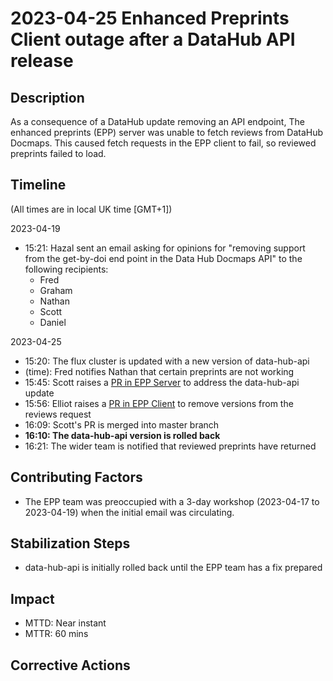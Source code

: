 # 2023-04-25 Enhanced Preprints Client outage after a DataHub API release

## Description

As a consequence of a DataHub update removing an API endpoint, The enhanced preprints (EPP) server was unable to fetch reviews from DataHub Docmaps. This caused fetch requests in the EPP client to fail, so reviewed preprints failed to load.

## Timeline

(All times are in local UK time [GMT+1])

2023-04-19

- 15:21: Hazal sent an email asking for opinions for "removing support from the get-by-doi end point in the Data Hub Docmaps API" to the following recipients:
  - Fred
  - Graham
  - Nathan
  - Scott
  - Daniel

2023-04-25

- 15:20: The flux cluster is updated with a new version of data-hub-api
- (time): Fred notifies Nathan that certain preprints are not working
- 15:45: Scott raises a [PR in EPP Server](https://github.com/elifesciences/enhanced-preprints-server/pull/675) to address the data-hub-api update
- 15:56: Elliot raises a [PR in EPP Client](https://github.com/elifesciences/enhanced-preprints-client/pull/621) to remove versions from the reviews request
- 16:09: Scott's PR is merged into master branch
- **16:10: The data-hub-api version is rolled back**
- 16:21: The wider team is notified that reviewed preprints have returned

## Contributing Factors

- The EPP team was preoccupied with a 3-day workshop (2023-04-17 to 2023-04-19) when the initial email was circulating.

## Stabilization Steps

- data-hub-api is initially rolled back until the EPP team has a fix prepared

## Impact

- MTTD: Near instant
- MTTR: 60 mins

## Corrective Actions
